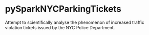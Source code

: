 # pySparkNYCParkingTickets
Attempt to scientifically analyse the phenomenon of increased traffic violation tickets issued by the NYC Police Department.
